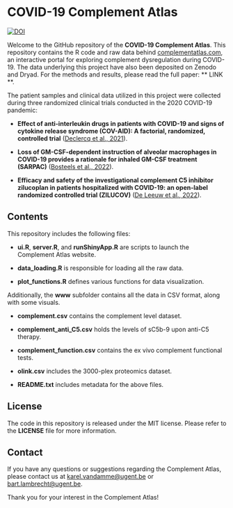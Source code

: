 # COVID-19 Complement Atlas
[![DOI](https://zenodo.org/badge/DOI/10.5281/zenodo.8192092.svg)](https://doi.org/10.5281/zenodo.8192092)

Welcome to the GitHub repository of the **COVID-19 Complement Atlas**. This repository contains the R code and raw data behind <a href='https://www.complementatlas.com'>complementatlas.com</a>, an interactive portal for exploring complement dysregulation during COVID-19. The data underlying this project have also been deposited on Zenodo and Dryad. For the methods and results, please read the full paper: ** LINK **.

The patient samples and clinical data utilized in this project were collected during three randomized clinical trials conducted in the 2020 COVID-19 pandemic:

* **Effect of anti-interleukin drugs in patients with COVID-19 and signs of cytokine release syndrome (COV-AID): A factorial, randomized, controlled trial** (<a href='https://www.sciencedirect.com/science/article/pii/S2213260021003775'>Declercq et al., 2021</a>).

* **Loss of GM-CSF-dependent instruction of alveolar macrophages in COVID-19 provides a rationale for inhaled GM-CSF treatment (SARPAC)** (<a href='https://www.cell.com/cell-reports-medicine/fulltext/S2666-3791(22)00397-4'>Bosteels et al., 2022</a>).

* **Efficacy and safety of the investigational complement C5 inhibitor zilucoplan in patients hospitalized with COVID-19: an open-label randomized controlled trial (ZILUCOV)** (<a href='https://respiratory-research.biomedcentral.com/articles/10.1186/s12931-022-02126-2'>De Leeuw et al., 2022</a>).

## Contents

This repository includes the following files:

* **ui.R**, **server.R**, and **runShinyApp.R** are scripts to launch the Complement Atlas website.

* **data_loading.R** is responsible for loading all the raw data.

* **plot_functions.R** defines various functions for data visualization.

Additionally, the **www** subfolder contains all the data in CSV format, along with some visuals.

* **complement.csv** contains the complement level dataset.

*  **complement_anti_C5.csv** holds the levels of sC5b-9 upon anti-C5 therapy.

*  **complement_function.csv** contains the ex vivo complement functional tests.

* **olink.csv** includes the 3000-plex proteomics dataset.

* **README.txt** includes metadata for the above files. 

## License

The code in this repository is released under the MIT license. Please refer to the **LICENSE** file for more information.

## Contact

If you have any questions or suggestions regarding the Complement Atlas, please contact us at karel.vandamme@ugent.be or bart.lambrecht@ugent.be.

Thank you for your interest in the Complement Atlas!
